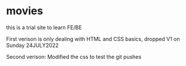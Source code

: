 # movies

this is a trial site to learn FE/BE

First verison is only dealing with HTML and CSS basics, dropped V1 on Sunday 24JULY2022

Second verison:  Modified the css to test the git pushes
